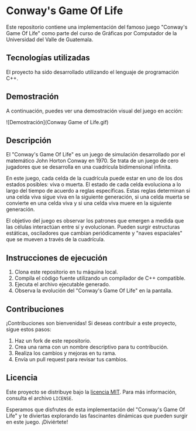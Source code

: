 # Conway's Game Of Life

Este repositorio contiene una implementación del famoso juego "Conway's Game Of Life" como parte del curso de Gráficas por Computador de la Universidad del Valle de Guatemala.

## Tecnologías utilizadas

El proyecto ha sido desarrollado utilizando el lenguaje de programación C++. 

## Demostración

A continuación, puedes ver una demostración visual del juego en acción:

![Demostración](Conway Game of Life.gif)

## Descripción

El "Conway's Game Of Life" es un juego de simulación desarrollado por el matemático John Horton Conway en 1970. Se trata de un juego de cero jugadores que se desarrolla en una cuadrícula bidimensional infinita.

En este juego, cada celda de la cuadrícula puede estar en uno de los dos estados posibles: viva o muerta. El estado de cada celda evoluciona a lo largo del tiempo de acuerdo a reglas específicas. Estas reglas determinan si una celda viva sigue viva en la siguiente generación, si una celda muerta se convierte en una celda viva y si una celda viva muere en la siguiente generación.

El objetivo del juego es observar los patrones que emergen a medida que las células interactúan entre sí y evolucionan. Pueden surgir estructuras estáticas, osciladores que cambian periódicamente y "naves espaciales" que se mueven a través de la cuadrícula.

## Instrucciones de ejecución

1. Clona este repositorio en tu máquina local.
2. Compila el código fuente utilizando un compilador de C++ compatible.
3. Ejecuta el archivo ejecutable generado.
4. Observa la evolución del "Conway's Game Of Life" en la pantalla.

## Contribuciones

¡Contribuciones son bienvenidas! Si deseas contribuir a este proyecto, sigue estos pasos:

1. Haz un fork de este repositorio.
2. Crea una rama con un nombre descriptivo para tu contribución.
3. Realiza los cambios y mejoras en tu rama.
4. Envía un pull request para revisar tus cambios.

## Licencia

Este proyecto se distribuye bajo la [licencia MIT](insertar-url-de-la-licencia-aqui). Para más información, consulta el archivo `LICENSE`.

Esperamos que disfrutes de esta implementación del "Conway's Game Of Life" y te diviertas explorando las fascinantes dinámicas que pueden surgir en este juego. ¡Diviértete!

